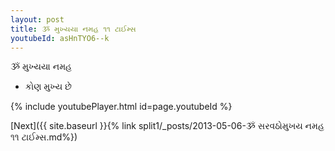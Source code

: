 ```yaml
---
layout: post
title: ૐ મુખ્યયા નમહ ૧૧ ટાઈમ્સ
youtubeId: asHnTYO6--k
---
```

 
 
 ૐ મુખ્યયા નમહ  
 
 -  કોણ મુખ્ય છે 
 
  
 
  
 
 
 
 
 
 


{% include youtubePlayer.html id=page.youtubeId %}
 
[Next]({{ site.baseurl }}{% link  split1/_posts/2013-05-06-ૐ સરવઠોમુખય નમહ ૧૧ ટાઈમ્સ.md%})
 

